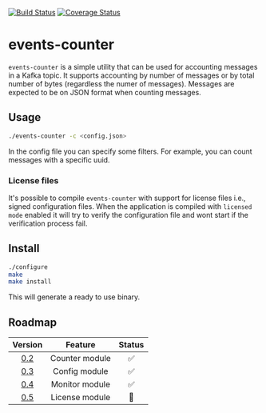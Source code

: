 [![Build Status](https://travis-ci.org/redBorder/events-counter.svg?branch=master)](https://travis-ci.org/redBorder/events-counter)
[![Coverage Status](https://coveralls.io/repos/github/redBorder/events-counter/badge.svg?branch=master)](https://coveralls.io/github/redBorder/events-counter?branch=master)

# events-counter

`events-counter` is a simple utility that can be used for accounting
messages in a Kafka topic. It supports accounting by number of messages or
by total number of bytes (regardless the numer of messages).
Messages are expected to be on JSON format when counting messages.

## Usage

```bash
./events-counter -c <config.json>
```

In the config file you can specify some filters. For example, you can count
messages with a specific uuid.

### License files

It's possible to compile `events-counter` with support for license files i.e.,
signed configuration files.
When the application is compiled with `licensed mode` enabled it will try to
verify the configuration file and wont start if the verification process fail.

## Install

```bash
./configure
make
make install
```

This will generate a ready to use binary.

## Roadmap

| Version                                                        |       Feature         | Status             |
|:--------------------------------------------------------------:|:---------------------:|:------------------:|
| [0.2](https://github.com/redBorder/events-counter/milestone/1) | Counter module        | :white_check_mark: |
| [0.3](https://github.com/redBorder/events-counter/milestone/2) | Config module         | :white_check_mark: |
| [0.4](https://github.com/redBorder/events-counter/milestone/3) | Monitor module        | :white_check_mark: |
| [0.5](https://github.com/redBorder/events-counter/milestone/4) | License module        | :construction:     |
